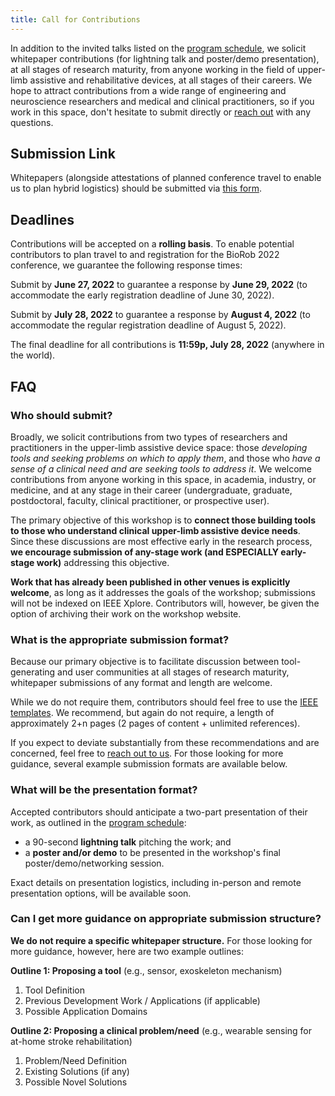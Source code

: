 ```yaml
---
title: Call for Contributions
---
```


In addition to the invited talks listed on the [program schedule](../schedule), we solicit whitepaper contributions (for lightning talk and poster/demo presentation), at all stages of research maturity, from anyone working in the field of upper-limb assistive and rehabilitative devices, at all stages of their careers. We hope to attract contributions from a wide range of engineering and neuroscience researchers and medical and clinical practitioners, so if you work in this space, don't hesitate to submit directly or [reach out](../contact) with any questions.

## Submission Link

Whitepapers (alongside attestations of planned conference travel to enable us to plan hybrid logistics) should be submitted via [this form](https://forms.gle/CvcxT9WST9bdDbU18).

## Deadlines

Contributions will be accepted on a **rolling basis**. To enable potential contributors to plan travel to and registration for the BioRob 2022 conference, we guarantee the following response times:

Submit by **June 27, 2022** to guarantee a response by **June 29, 2022** (to accommodate the early registration deadline of June 30, 2022).

Submit by **July 28, 2022** to guarantee a response by **August 4, 2022** (to accommodate the regular registration deadline of August 5, 2022).

The final deadline for all contributions is **11:59p, July 28, 2022** (anywhere in the world).

## FAQ

### Who should submit?

Broadly, we solicit contributions from two types of researchers and practitioners in the upper-limb assistive device space: those *developing tools and seeking problems on which to apply them*, and those who *have a sense of a clinical need and are seeking tools to address it*. We welcome contributions from anyone working in this space, in academia, industry, or medicine, and at any stage in their career (undergraduate, graduate, postdoctoral, faculty, clinical practitioner, or prospective user).

The primary objective of this workshop is to **connect those building tools to those who understand clinical upper-limb assistive device needs**. Since these discussions are most effective early in the research process, **we encourage submission of any-stage work (and ESPECIALLY early-stage work)** addressing this objective.

**Work that has already been published in other venues is explicitly welcome**, as long as it addresses the goals of the workshop; submissions will not be indexed on IEEE Xplore. Contributors will, however, be given the option of archiving their work on the workshop website.

### What is the appropriate submission format?

Because our primary objective is to facilitate discussion between tool-generating and user communities at all stages of research maturity, whitepaper submissions of any format and length are welcome.

While we do not require them, contributors should feel free to use the [IEEE templates](https://www.ieee.org/conferences/publishing/templates.html). We recommend, but again do not require, a length of approximately 2+n pages (2 pages of content + unlimited references).

If you expect to deviate substantially from these recommendations and are concerned, feel free to [reach out to us](../contact). For those looking for more guidance, several example submission formats are available below.

### What will be the presentation format?

Accepted contributors should anticipate a two-part presentation of their work, as outlined in the [program schedule](../schedule):

- a 90-second **lightning talk** pitching the work; and
- a **poster and/or demo** to be presented in the workshop's final poster/demo/networking session.

Exact details on presentation logistics, including in-person and remote presentation options, will be available soon.

### Can I get more guidance on appropriate submission structure?

**We do not require a specific whitepaper structure.** For those looking for more guidance, however, here are two example outlines:

**Outline 1: Proposing a tool** (e.g., sensor, exoskeleton mechanism)
1. Tool Definition
2. Previous Development Work / Applications (if applicable)
3. Possible Application Domains

**Outline 2: Proposing a clinical problem/need** (e.g., wearable sensing for at-home stroke rehabilitation)
1. Problem/Need Definition
2. Existing Solutions (if any)
3. Possible Novel Solutions
